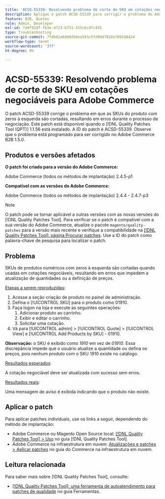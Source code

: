 ```yaml
---
title: 'ACSD-55339: Resolvendo problema de corte de SKU em cotações negociáveis para Adobe Commerce'
description: Aplique o patch ACSD-55339 para corrigir o problema do Adobe Commerce em que as SKUs do produto com zeros à esquerda são cortadas, causando erros de negociação.
feature: B2B, Quotes
role: Admin, Developer
exl-id: 7a9f92df-fb3e-4723-b731-155c6c4fc431
type: Troubleshooting
source-git-commit: 7fdb02a6d89d50ea593c5fd99d78101f89198424
workflow-type: tm+mt
source-wordcount: '377'
ht-degree: 0%

---
```


# ACSD-55339: Resolvendo problema de corte de SKU em cotações negociáveis para Adobe Commerce

O patch ACSD-55339 corrige o problema em que as SKUs do produto com zeros à esquerda são cortadas, resultando em erros durante o processo de negociação. Este patch está disponível quando o [!DNL Quality Patches Tool (QPT)] 1.1.56 está instalado. A ID do patch é ACSD-55339. Observe que o problema está programado para ser corrigido no Adobe Commerce B2B 1.5.0.

## Produtos e versões afetados

**O patch foi criado para a versão do Adobe Commerce:**

Adobe Commerce (todos os métodos de implantação) 2.4.5-p1

**Compatível com as versões do Adobe Commerce:**

Adobe Commerce (todos os métodos de implantação) 2.4.4 - 2.4.7-p3

>[!NOTE]
>
>O patch pode se tornar aplicável a outras versões com as novas versões do [!DNL Quality Patches Tool]. Para verificar se o patch é compatível com a sua versão do Adobe Commerce, atualize o pacote `magento/quality-patches` para a versão mais recente e verifique a compatibilidade na [[!DNL Quality Patches Tool]: página Procurar patches](https://experienceleague.adobe.com/tools/commerce-quality-patches/index.html). Use a ID do patch como palavra-chave de pesquisa para localizar o patch.

## Problema

SKUs de produtos numéricos com zeros à esquerda são cortadas quando usadas em cotações negociáveis, resultando em erros que impedem a atualização de quantidades ou a definição de preços.

<u>Etapas a serem reproduzidas</u>:

1. Acesse a seção criação de produto no painel de administração.
1. Defina o [!UICONTROL SKU] para o produto como 01910.
1. Faça logon na loja e execute as seguintes operações:
   1. Adicionar produto ao carrinho.
   1. Exibir e editar o carrinho.
   1. Solicitar uma cotação.
1. Vá para [!UICONTROL admin] > [!UICONTROL Quote] > [!UICONTROL View] e [!UICONTROL Add Products by SKU] - 01910.

**Observação:** o SKU é exibido como *1910* em vez de *01910*. Essa discrepância impede que o usuário atualize a quantidade ou defina os preços, pois nenhum produto com o SKU 1910 existe no catálogo.

<u>Resultados esperados</u>:

A cotação negociável deve ser atualizada com sucesso sem erros.

<u>Resultados reais</u>:

Uma mensagem de aviso é exibida indicando que o produto não existe.

## Aplicar o patch

Para aplicar patches individuais, use os links a seguir, dependendo do método de implantação:

* Adobe Commerce ou Magento Open Source local: [[!DNL Quality Patches Tool] > Uso](/help/tools/quality-patches-tool/usage.md) no guia [!DNL Quality Patches Tool].
* Adobe Commerce na infraestrutura em nuvem: [Atualizações e patches > Aplicar patches](https://experienceleague.adobe.com/docs/commerce-cloud-service/user-guide/develop/upgrade/apply-patches.html) no guia do Commerce na infraestrutura em nuvem.


## Leitura relacionada

Para saber mais sobre [!DNL Quality Patches Tool], consulte:

* [[!DNL Quality Patches Tool]: uma ferramenta de autoatendimento para patches de qualidade](/help/tools/quality-patches-tool/quality-patches-tool-to-self-serve-quality-patches.md) no guia Ferramentas.
